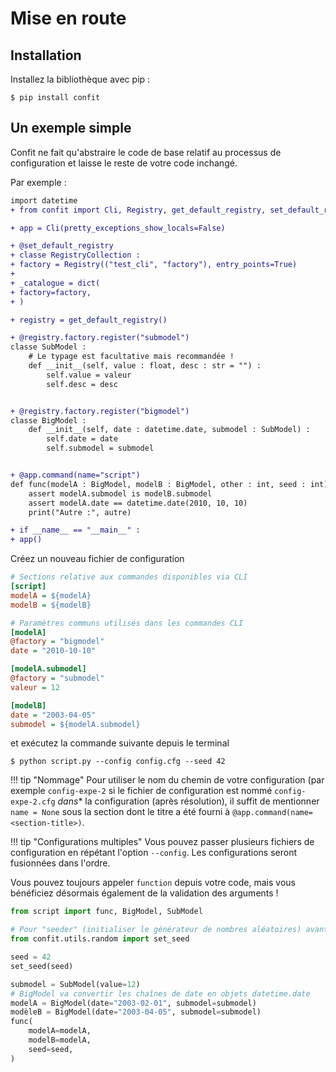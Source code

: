 # Mise en route

## Installation

Installez la bibliothèque avec pip :

<div class="termy">

```console
$ pip install confit
```

</div>

## Un exemple simple

Confit ne fait qu'abstraire le code de base relatif au processus de configuration et laisse le reste de votre code inchangé.

Par exemple :


```diff title="script.py"
import datetime
+ from confit import Cli, Registry, get_default_registry, set_default_registry

+ app = Cli(pretty_exceptions_show_locals=False)

+ @set_default_registry
+ classe RegistryCollection :
+ factory = Registry(("test_cli", "factory"), entry_points=True)
+
+ _catalogue = dict(
+ factory=factory,
+ )

+ registry = get_default_registry()

+ @registry.factory.register("submodel")
classe SubModel :
    # Le typage est facultative mais recommandée !
    def __init__(self, value : float, desc : str = "") :
        self.value = valeur
        self.desc = desc


+ @registry.factory.register("bigmodel")
classe BigModel :
    def __init__(self, date : datetime.date, submodel : SubModel) :
        self.date = date
        self.submodel = submodel


+ @app.command(name="script")
def func(modelA : BigModel, modelB : BigModel, other : int, seed : int) :
    assert modelA.submodel is modelB.submodel
    assert modelA.date == datetime.date(2010, 10, 10)
    print("Autre :", autre)

+ if __name__ == "__main__" :
+ app()
```


Créez un nouveau fichier de configuration

```ini title="config.cfg"
# Sections relative aux commandes disponibles via CLI
[script]
modelA = ${modelA}
modelB = ${modelB}

# Paramètres communs utilisés dans les commandes CLI
[modelA]
@factory = "bigmodel"
date = "2010-10-10"

[modelA.submodel]
@factory = "submodel"
valeur = 12

[modelB]
date = "2003-04-05"
submodel = ${modelA.submodel}
```

et exécutez la commande suivante depuis le terminal

<div class="termy">

```console
$ python script.py --config config.cfg --seed 42
```

</div>

!!! tip "Nommage"
    Pour utiliser le nom du chemin de votre configuration (par exemple `config-expe-2` si le fichier de configuration est nommé `config-expe-2.cfg` *dans** la configuration (après résolution), il suffit de mentionner `name = None` sous la section dont le titre a été fourni à `@app.command(name=<section-title>)`.

!!! tip "Configurations multiples"
    Vous pouvez passer plusieurs fichiers de configuration en répétant l'option `--config`. Les configurations seront fusionnées dans l'ordre.


Vous pouvez toujours appeler `function` depuis votre code, mais vous bénéficiez désormais également de la validation des arguments !

```python
from script import func, BigModel, SubModel

# Pour "seeder" (initialiser le générateur de nombres aléatoires) avant de créer les modèles
from confit.utils.random import set_seed

seed = 42
set_seed(seed)

submodel = SubModel(value=12)
# BigModel va convertir les chaînes de date en objets datetime.date
modelA = BigModel(date="2003-02-01", submodel=submodel)
modèleB = BigModel(date="2003-04-05", submodel=submodel)
func(
    modelA=modelA,
    modelB=modelA,
    seed=seed,
)
```
